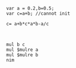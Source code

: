 ``` source

var a = 0.2,b=0.5;
var c=a+b; //cannot init

c= a+b*c*a*b-a/c


```


```

mul b c
mul $mulre a
mul $mulre b
nim 






```


